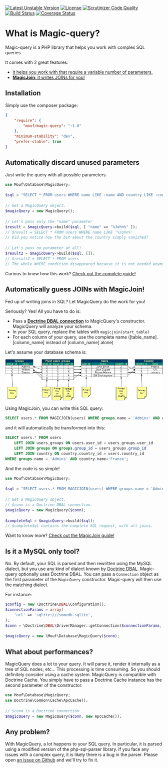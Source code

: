 [![Latest Unstable Version](https://poser.pugx.org/mouf/magic-query/v/unstable)](https://packagist.org/packages/mouf/magic-query)
[![License](https://poser.pugx.org/mouf/magic-query/license)](https://packagist.org/packages/mouf/magic-query)
[![Scrutinizer Code Quality](https://scrutinizer-ci.com/g/thecodingmachine/magic-query/badges/quality-score.png?b=1.0)](https://scrutinizer-ci.com/g/thecodingmachine/magic-query/?branch=1.0)
[![Build Status](https://travis-ci.org/thecodingmachine/magic-query.svg?branch=1.0)](https://travis-ci.org/thecodingmachine/magic-query)
[![Coverage Status](https://coveralls.io/repos/thecodingmachine/magic-query/badge.svg?branch=1.0)](https://coveralls.io/r/thecodingmachine/magic-query?branch=1.0)

What is Magic-query?
====================

Magic-query is a PHP library that helps you work with complex SQL queries.

It comes with 2 great features:

- [it helps you work with that require a variable number of parameters.](#parameters)
- [**MagicJoin**: it writes JOINs for you!](#joins)

Installation
------------

Simply use the composer package:

```json
{
	"require": {
		"mouf/magic-query": "~1.0"
	},
	"minimum-stability": "dev",
	"prefer-stable": true
}
```

<a name="parameters"></a>
Automatically discard unused parameters
---------------------------------------

Just write the query with all possible parameters.

```php
use Mouf\Database\MagicQuery;

$sql = "SELECT * FROM users WHERE name LIKE :name AND country LIKE :country";

// Get a MagicQuery object.
$magicQuery = new MagicQuery();

// Let's pass only the "name" parameter
$result = $magicQuery->build($sql, [ "name" => "%John%" ]);
// $result = SELECT * FROM users WHERE name LIKE '%John%'
// Did you notice how the bit about the country simply vanished?

// Let's pass no parameter at all!
$result2 = $magicQuery->build($sql, []);
// $result2 = SELECT * FROM users
// The whole WHERE condition disappeared because it is not needed anymore!
```

Curious to know how this work? <a class="btn btn-primary" href="doc/discard_unused_parameters.md">Check out the complete guide!</a>

<a name="joins"></a>
Automatically guess JOINs with MagicJoin!
-----------------------------------------

Fed up of writing joins in SQL? Let MagicQuery do the work for you!

Seriously? Yes! All you have to do is:

- Pass a **[Doctrine DBAL connection](http://docs.doctrine-project.org/projects/doctrine-dbal/en/latest/)** to MagicQuery's constructor. MagicQuery will analyze your schema.
- In your SQL query, replace the tables with `magicjoin(start_table)`
- For each column of your query, use the complete name ([table_name].[column_name] instead of [column_name] alone)

Let's assume your database schema is:

![Sample database schema](doc/images/schema1.png)

Using MagicJoin, you can write this SQL query:
 
```sql
SELECT users.* FROM MAGICJOIN(users) WHERE groups.name = 'Admins' AND country.name='France';
```

and it will automatically be transformed into this:

```sql
SELECT users.* FROM users 
	LEFT JOIN users_groups ON users.user_id = users_groups.user_id
 	LEFT JOIN groups ON groups.group_id = users_groups.group_id
 	LEFT JOIN country ON country.country_id = users.country_id
WHERE groups.name = 'Admins' AND country.name='France';
```

And the code is so simple!

```php
use Mouf\Database\MagicQuery;

$sql = "SELECT users.* FROM MAGICJOIN(users) WHERE groups.name = 'Admins' AND country.name='France'";

// Get a MagicQuery object.
// $conn is a Doctrine DBAL connection.
$magicQuery = new MagicQuery($conn);

$completeSql = $magicQuery->build($sql);
// $completeSql contains the complete SQL request, with all joins.
```

Want to know more? <a class="btn btn-primary" href="doc/magic_join.md">Check out the MagicJoin guide!</a>

Is it a MySQL only tool?
------------------------

No. By default, your SQL is parsed and then rewritten using the MySQL dialect, but you use any kind of dialect 
known by [Doctrine DBAL](http://docs.doctrine-project.org/projects/doctrine-dbal/en/latest/). Magic-query optionally uses Doctrine DBAL. You can pass a `Connection` object
as the first parameter of the `MagicQuery` constructor. Magic-query will then use the matching dialect. 

For instance:

```php
$config = new \Doctrine\DBAL\Configuration();
$connectionParams = array(
    'url' => 'sqlite:///somedb.sqlite',
);
$conn = \Doctrine\DBAL\DriverManager::getConnection($connectionParams, $config);

$magicQuery = new \Mouf\Database\MagicQuery($conn);
```

What about performances?
------------------------

MagicQuery does a lot to your query. It will parse it, render it internally as a tree of SQL nodes, etc...
This processing is time consuming. So you should definitely consider using a cache system. MagicQuery is compatible
with Doctrine Cache. You simply have to pass a Doctrine Cache instance has the second parameter of the constructor.
 
```php
use Mouf\Database\MagicQuery;
use Doctrine\Common\Cache\ApcCache();

// $conn is a Doctrine connection
$magicQuery = new MagicQuery($conn, new ApcCache());
```

Any problem?
------------

With MagicQuery, a lot happens to your SQL query. In particular, it is parsed using a modified version
of the php-sql-parser library. If you face any issues with a complex query, it is likely there is a bug
in the parser. Please open [an issue on Github](https://github.com/thecodingmachine/magic-query/issues) and we'll try to fix it.
